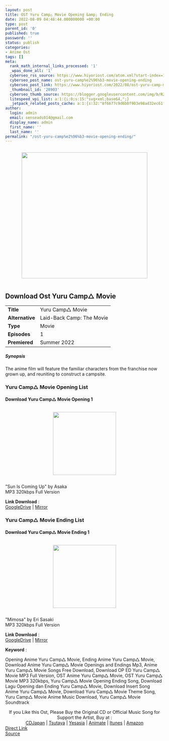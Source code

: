 ```yaml
---
layout: post
title: OST Yuru Camp△ Movie Opening &amp; Ending
date: 2022-08-09 04:48:44.000000000 +00:00
type: post
parent_id: '0'
published: true
password: ''
status: publish
categories:
- Anime Ost
tags: []
meta:
  rank_math_internal_links_processed: '1'
  _wpas_done_all: '1'
  cyberseo_rss_source: https://www.hiyoriost.com/atom.xml?start-index=1
  cyberseo_post_name: ost-yuru-camp%e2%96%b3-movie-opening-ending
  cyberseo_post_link: https://www.hiyoriost.com/2022/08/ost-yuru-camp-movie-opening-ending.html
  _thumbnail_id: '28903'
  cyberseo_thumb_source: https://blogger.googleusercontent.com/img/b/R29vZ2xl/AVvXsEgRiQEBE_t6HlWgsgIqy0QaOvjKmiCfdUp5T_ebRTfBRw_mWDQWD9OuoJ_3_jXz4sDc8RoB5wM-Eu1CIQuT5a2wmabOhgQUYSWX41HtMtnmwdRWPYz45nKMKj8ybqGRw0PyiOXa9Bs6hWHM5e4sTxbDPKI_7MXm3_gDh9lLAKiPt6hf9uepxI7lLuxu/s400/bx104460-EwUV9ZJMCtnR.jpg
  litespeed_vpi_list: a:1:{i:0;s:15:"svg+xml;base64,";}
  _jetpack_related_posts_cache: a:1:{s:32:"8f6677c9d6b0f903e98ad32ec61f8deb";a:2:{s:7:"expires";i:1663358524;s:7:"payload";a:3:{i:0;a:1:{s:2:"id";i:28211;}i:1;a:1:{s:2:"id";i:28213;}i:2;a:1:{s:2:"id";i:26550;}}}}
author:
  login: admin
  email: senseads014@gmail.com
  display_name: admin
  first_name: ''
  last_name: ''
permalink: "/ost-yuru-camp%e2%96%b3-movie-opening-ending/"
---
```

<div class="separator" style="clear: both"><a href="https://blogger.googleusercontent.com/img/b/R29vZ2xl/AVvXsEgRiQEBE_t6HlWgsgIqy0QaOvjKmiCfdUp5T_ebRTfBRw_mWDQWD9OuoJ_3_jXz4sDc8RoB5wM-Eu1CIQuT5a2wmabOhgQUYSWX41HtMtnmwdRWPYz45nKMKj8ybqGRw0PyiOXa9Bs6hWHM5e4sTxbDPKI_7MXm3_gDh9lLAKiPt6hf9uepxI7lLuxu/s639/bx104460-EwUV9ZJMCtnR.jpg" style="display: block;padding: 1em 0;text-align: center"><img alt border="0" data-original-height="639" data-original-width="460" height="400" src="{{ site.baseurl }}/assets/2022/08/bx104460-EwUV9ZJMCtnR.jpg" /></a></div>
<div class="judulanime">
<h2>Download Ost Yuru Camp△ Movie</h2>
</div>
<div class="info2" id="Info">
<table>
<tbody>
<tr>
<td class="tablex"><b>Title </b></td>
<td>Yuru Camp△ Movie</td>
</tr>
<tr>
<td class="tablex"><b>Alternative </b></td>
<td>Laid-Back Camp: The Movie</td>
</tr>
<tr>
<td class="tablex"><b>Type </b></td>
<td>Movie</td>
</tr>
<tr>
<td class="tablex"><b>Episodes </b></td>
<td>1</td>
</tr>
<tr>
<td class="tablex"><b>Premiered </b></td>
<td>Summer 2022</td>
</tr>
</tbody>
</table>
</div>
<div class="sinopsis">
<h5>Synopsis</h5>
</div>
<div class="deskripsi">
<p>The anime film will feature the familiar characters from the franchise now grown up, and reuniting to construct a campsite.</p>
</div>
<div class="listz">
<h3>Yuru Camp△ Movie Opening List</h3>
</div>
<div class="listz3">
<div class="listz1">
<h4>Download Yuru Camp△ Movie Opening 1</h4>
</div>
<div class="listz2">
<div class="separator" style="clear: both"><a href="https://blogger.googleusercontent.com/img/b/R29vZ2xl/AVvXsEjc5kXOBHNuXoIo5xW_OiGsNke6-pn6D4b7o1GWs91oIJndRn9-wk0r8FBTlZ3s0tfWFSnN4aNlywnU8O27cXtCYZLXw0koBKO8fmmnJv5qFwkhQYTJ5_3ExEt0PKwYkeE64e4i1xDAGywDrfZ8NdE64w9fv-wUuPTF5CuhY2OSJTJRptmQKAuSXYF-/s1000/cover%20%282%29.jpg" style="display: block;padding: 1em 0;text-align: center"><img alt border="0" data-original-height="1000" data-original-width="1000" src="{{ site.baseurl }}/assets/2022/08/cover%20%282%29.jpg" width="200" /></a></div>
<p>"Sun Is Coming Up" by Asaka<br />MP3 320kbps Full Version
<p><b>Link Download</b> : <br /><a href="https://drive.google.com/file/d/1O1MSOAzNxI_mdMNkcwmjZE0b3eRToZXP/view?usp=drivesdk" rel="nofollow noopener" target="_blank">GoogleDrive</a> | <a href="https://mir.cr/1EY8X77C" rel="nofollow noopener" target="_blank">Mirror</a></p>
</div>
</div>
<div class="listz">
<h3>Yuru Camp△ Movie Ending List</h3>
</div>
<div class="listz3">
<div class="listz1">
<h4>Download Yuru Camp△ Movie Ending 1</h4>
</div>
<div class="listz2">
<div class="separator" style="clear: both"><a href="https://blogger.googleusercontent.com/img/b/R29vZ2xl/AVvXsEgGYlUUzpsLM20bjObep-pYVUoKIdLgSrgG8AX-XbFKqbSDwNdgcOADu3BzwpbCz_gN9pphAa27WDRzrcSjxvlG_T2fAs0en3ybrJQJuA-3o6F7Kqhxg8GlGQvrb6eEHpiHH_tmcmhctLD4uDtFh1Bi-QobnQhSg5VH8UZ54tVRo6FDtJgsDtot57nV/s1174/cover%20%281%29.jpg" style="display: block;padding: 1em 0;text-align: center"><img alt border="0" data-original-height="1000" data-original-width="1174" src="{{ site.baseurl }}/assets/2022/08/cover%20%281%29.jpg" width="200" /></a></div>
<p>"Mimosa" by Eri Sasaki<br />MP3 320kbps Full Version
<p><b>Link Download</b> : <br /><a href="https://drive.google.com/file/d/1s_HgKgJDNHtDarm5fkw1CZlj3Wqk9ysm/view?usp=drivesdk" rel="nofollow noopener" target="_blank">GoogleDrive</a> | <a href="https://mir.cr/HPNJKHDG" rel="nofollow noopener" target="_blank">Mirror</a></p>
</div>
</div>
<p><b>Keyword</b> :
<div class="tagser">Opening Anime Yuru Camp△ Movie, Ending Anime Yuru Camp△ Movie, Download Anime Yuru Camp△ Movie Openings and Endings Mp3, Anime Yuru Camp△ Movie Songs Free Download, Download OP ED Yuru Camp△ Movie MP3 Full Version, OST Anime Yuru Camp△ Movie, OST Yuru Camp△ Movie MP3 320kbps, Yuru Camp△ Movie Opening Ending Song, Download Lagu Opening dan Ending Yuru Camp△ Movie, Download Insert Song Anime Yuru Camp△ Movie, Download Yuru Camp△ Movie Theme Song, Yuru Camp△ Movie Anime Music Download, Yuru Camp△ Movie Soundtrack</div>
<p> 
<div class="buycd" align="center">If you Like this Ost, Please Buy the Original CD or Official Music Song for Support the Artist, Buy at : <br /><a href="https://www.cdjapan.co.jp/" target="_blank" rel="noopener">CDJapan</a> | <a href="https://shop.tsutaya.co.jp/" target="_blank" rel="noopener">Tsutaya</a> | <a href="https://www.yesasia.com/" target="_blank" rel="noopener">Yesasia</a> | <a href="https://www.animate-onlineshop.jp/" target="_blank" rel="noopener">Animate</a> | <a href="https://www.apple.com/jp/itunes" target="_blank" rel="noopener">Itunes</a> | <a href="https://amazon.co.jp/" target="_blank" rel="noopener">Amazon</a>
</div>
<div class="divbtn"> <a href="https://handymansurrender.com/fihup8buzv?key=94550f7ce39444073321dde3b8782f97" class="btn"><i class="fa fa-download"></i> Direct Link</a> <br /><a href="https://www.hiyoriost.com/2022/08/ost-yuru-camp-movie-opening-ending.html">Source</a> </div>
